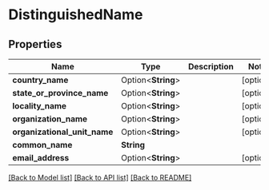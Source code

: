 # DistinguishedName

## Properties

Name | Type | Description | Notes
------------ | ------------- | ------------- | -------------
**country_name** | Option<**String**> |  | [optional]
**state_or_province_name** | Option<**String**> |  | [optional]
**locality_name** | Option<**String**> |  | [optional]
**organization_name** | Option<**String**> |  | [optional]
**organizational_unit_name** | Option<**String**> |  | [optional]
**common_name** | **String** |  | 
**email_address** | Option<**String**> |  | [optional]

[[Back to Model list]](../README.md#documentation-for-models) [[Back to API list]](../README.md#documentation-for-api-endpoints) [[Back to README]](../README.md)


